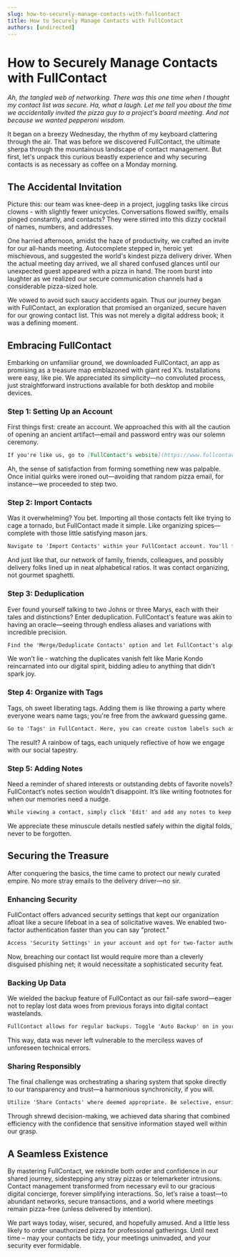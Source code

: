 ```yaml
---
slug: how-to-securely-manage-contacts-with-fullcontact
title: How to Securely Manage Contacts with FullContact
authors: [undirected]
---
```



# How to Securely Manage Contacts with FullContact

*Ah, the tangled web of networking. There was this one time when I thought my contact list was secure. Ha, what a laugh. Let me tell you about the time we accidentally invited the pizza guy to a project's board meeting. And not because we wanted pepperoni wisdom.*

It began on a breezy Wednesday, the rhythm of my keyboard clattering through the air. That was before we discovered FullContact, the ultimate sherpa through the mountainous landscape of contact management. But first, let's unpack this curious beastly experience and why securing contacts is as necessary as coffee on a Monday morning.

## The Accidental Invitation

Picture this: our team was knee-deep in a project, juggling tasks like circus clowns - with slightly fewer unicycles. Conversations flowed swiftly, emails pinged constantly, and contacts? They were stirred into this dizzy cocktail of names, numbers, and addresses.

One harried afternoon, amidst the haze of productivity, we crafted an invite for our all-hands meeting. Autocomplete stepped in, heroic yet mischievous, and suggested the world's kindest pizza delivery driver. When the actual meeting day arrived, we all shared confused glances until our unexpected guest appeared with a pizza in hand. The room burst into laughter as we realized our secure communication channels had a considerable pizza-sized hole.

We vowed to avoid such saucy accidents again. Thus our journey began with FullContact, an exploration that promised an organized, secure haven for our growing contact list. This was not merely a digital address book; it was a defining moment.

## Embracing FullContact

Embarking on unfamiliar ground, we downloaded FullContact, an app as promising as a treasure map emblazoned with giant red X’s. Installations were easy, like pie. We appreciated its simplicity—no convoluted process, just straightforward instructions available for both desktop and mobile devices.

### Step 1: Setting Up an Account

First things first: create an account. We approached this with all the caution of opening an ancient artifact—email and password entry was our solemn ceremony.

```markdown
If you're like us, go to [FullContact's website](https://www.fullcontact.com) or download the mobile app to set up your profile. Simply click 'Sign Up' and follow the steps to create your account.
```

Ah, the sense of satisfaction from forming something new was palpable. Once initial quirks were ironed out—avoiding that random pizza email, for instance—we proceeded to step two.

### Step 2: Import Contacts

Was it overwhelming? You bet. Importing all those contacts felt like trying to cage a tornado, but FullContact made it simple. Like organizing spices—complete with those little satisfying mason jars.

```markdown
Navigate to 'Import Contacts' within your FullContact account. You'll find options to import from various sources such as Gmail, Outlook, and social media accounts. Follow the instructions to sync up your contacts effortlessly.
```

And just like that, our network of family, friends, colleagues, and possibly delivery folks lined up in neat alphabetical ratios. It was contact organizing, not gourmet spaghetti.

### Step 3: Deduplication

Ever found yourself talking to two Johns or three Marys, each with their tales and distinctions? Enter deduplication. FullContact's feature was akin to having an oracle—seeing through endless aliases and variations with incredible precision.

```markdown
Find the 'Merge/Deduplicate Contacts' option and let FullContact's algorithms identify duplicate entries. It prompts you with potential matches, making merging as intuitive as snapping two Lego bricks together.
```

We won’t lie - watching the duplicates vanish felt like Marie Kondo reincarnated into our digital spirit, bidding adieu to anything that didn't spark joy.

### Step 4: Organize with Tags

Tags, oh sweet liberating tags. Adding them is like throwing a party where everyone wears name tags; you're free from the awkward guessing game.

```markdown
Go to 'Tags' in FullContact. Here, you can create custom labels such as 'Work,' 'Family,' or even 'Epic Pizza Friends.' Assign these to your contacts as needed, filtering your contact list with clarity and ease.
```

The result? A rainbow of tags, each uniquely reflective of how we engage with our social tapestry.

### Step 5: Adding Notes

Need a reminder of shared interests or outstanding debts of favorite novels? FullContact’s notes section wouldn't disappoint. It’s like writing footnotes for when our memories need a nudge.

```markdown
While viewing a contact, simply click 'Edit' and add any notes to keep information handy. Consider jotting down birthdays or memorable anecdotes for that personal touch.
```

We appreciate these minuscule details nestled safely within the digital folds, never to be forgotten.

## Securing the Treasure

After conquering the basics, the time came to protect our newly curated empire. No more stray emails to the delivery driver—no sir.

### Enhancing Security

FullContact offers advanced security settings that kept our organization afloat like a secure lifeboat in a sea of solicitative waves. We enabled two-factor authentication faster than you can say "protect."

```markdown
Access 'Security Settings' in your account and opt for two-factor authentication. You might want to confirm your identity using another device or software like Google Authenticator.
```

Now, breaching our contact list would require more than a cleverly disguised phishing net; it would necessitate a sophisticated security feat.

### Backing Up Data

We wielded the backup feature of FullContact as our fail-safe sword—eager not to replay lost data woes from previous forays into digital contact wastelands.

```markdown
FullContact allows for regular backups. Toggle 'Auto Backup' on in your settings to ensure all updates or changes are securely archived. You'll thank yourself when accidental deletions prove inconsequential.
```

This way, data was never left vulnerable to the merciless waves of unforeseen technical errors.

### Sharing Responsibly

The final challenge was orchestrating a sharing system that spoke directly to our transparency and trust—a harmonious synchronicity, if you will.

```markdown
Utilize 'Share Contacts' where deemed appropriate. Be selective, ensuring others are aligned in purpose, maintaining privacy within organizational ranks.
```

Through shrewd decision-making, we achieved data sharing that combined efficiency with the confidence that sensitive information stayed well within our grasp.

## A Seamless Existence

By mastering FullContact, we rekindle both order and confidence in our shared journey, sidestepping any stray pizzas or telemarketer intrusions. Contact management transformed from necessary evil to our gracious digital concierge, forever simplifying interactions. So, let’s raise a toast—to abundant networks, secure transactions, and a world where meetings remain pizza-free (unless delivered by intention).

We part ways today, wiser, secured, and hopefully amused. And a little less likely to order unauthorized pizza for professional gatherings. Until next time – may your contacts be tidy, your meetings uninvaded, and your security ever formidable.